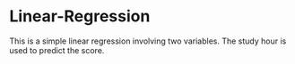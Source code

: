 # Linear-Regression
This is a simple linear regression involving two variables. The study hour is used to predict the score.
